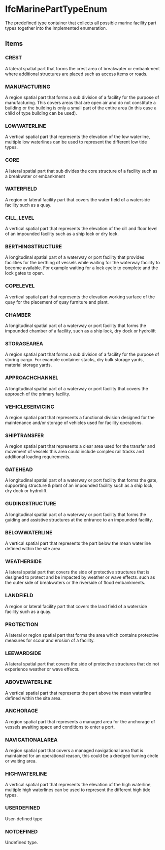 # IfcMarinePartTypeEnum

The predefined type container that collects all possible marine facility part types together into the implemented enumeration.
<!-- end of short definition -->

## Items

### CREST
A lateral spatial part that forms the crest area of breakwater or embankment where additional structures are placed such as access items or roads.

### MANUFACTURING
A region spatial part that forms a sub division of a facility for the purpose of manufacturing. This covers areas that are open air and do not constitute a building or the building is only a small part of the entire area (in this case a child of type building can be used).

### LOWWATERLINE
A vertical spatial part that represents the elevation of the low waterline, multiple low waterlines can be used to represent the different low tide types.

### CORE
A lateral spatial part that sub divides the core structure of a facility such as a breakwater or embankment

### WATERFIELD
A region or lateral facility part that covers the water field of a waterside facility such as a quay.

### CILL_LEVEL
A vertical spatial part that represents the elevation of the cill and floor level of an impounded facility such as a ship lock or dry lock.

### BERTHINGSTRUCTURE
A longitudinal spatial part of a waterway or port facility that provides facilities for the berthing of vessels while waiting for the waterway facility to become available. For example waiting for a lock cycle to complete and the lock gates to open.

### COPELEVEL
A vertical spatial part that represents the elevation working surface of the quay for the placement of quay furniture and plant.

### CHAMBER
A longitudinal spatial part of a waterway or port facility that forms the impounded chamber of a facility, such as a ship lock, dry dock or hydrolift

### STORAGEAREA
A region spatial part that forms a sub division of a facility for the purpose of storing cargo. For example container stacks, dry bulk storage yards, material storage yards.

### APPROACHCHANNEL
A longitudinal spatial part of a waterway or port facility that covers the approach of the primary facility.

### VEHICLESERVICING
A region spatial part that represents a functional division designed for the maintenance and/or storage of vehicles used for facility operations.

### SHIPTRANSFER
A region spatial part that represents a clear area used for the transfer and movement of vessels this area could include complex rail tracks and additional loading requirements.

### GATEHEAD
A longitudinal spatial part of a waterway or port facility that forms the gate, supporting structure & plant of an impounded facility such as a ship lock, dry dock or hydrolift.

### GUDINGSTRUCTURE
A longitudinal spatial part of a waterway or port facility that forms the guiding and assistive structures at the entrance to an impounded facility.

### BELOWWATERLINE
A vertical spatial part that represents the part below the mean waterline defined within the site area.

### WEATHERSIDE
A lateral spatial part that covers the side of protective structures that is designed to protect and be impacted by weather or wave effects. such as the outer side of breakwaters or the riverside of flood embankments.

### LANDFIELD
A region or lateral facility part that covers the land field of a waterside facility such as a quay.

### PROTECTION
A lateral or region spatial part that forms the area which contains protective measures for scour and erosion of a facility.

### LEEWARDSIDE
A lateral spatial part that covers the side of protective structures that do not experience weather or wave effects.

### ABOVEWATERLINE
A vertical spatial part that represents the part above the mean waterline defined within the site area.

### ANCHORAGE
A region spatial part that represents a managed area for the anchorage of vessels awaiting space and conditions to enter a port.

### NAVIGATIONALAREA
A region spatial part that covers a managed navigational area that is maintained for an operational reason, this could be a dredged turning circle or waiting area.

### HIGHWATERLINE
A vertical spatial part that represents the elevation of the high waterline, multiple high waterlines can be used to represent the different high tide types.

### USERDEFINED
User-defined type

### NOTDEFINED
Undefined type.
